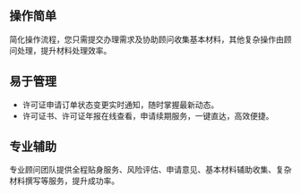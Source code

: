 ## 操作简单
简化操作流程，您只需提交办理需求及协助顾问收集基本材料，其他复杂操作由顾问处理，提升材料处理效率。

## 易于管理
- 许可证申请订单状态变更实时通知，随时掌握最新动态。
- 许可证书、许可证年报在线查看，申请续期服务，一键直达，高效便捷。

## 专业辅助
专业顾问团队提供全程贴身服务、风险评估、申请意见、基本材料辅助收集、复杂材料撰写等服务，提升成功率。
